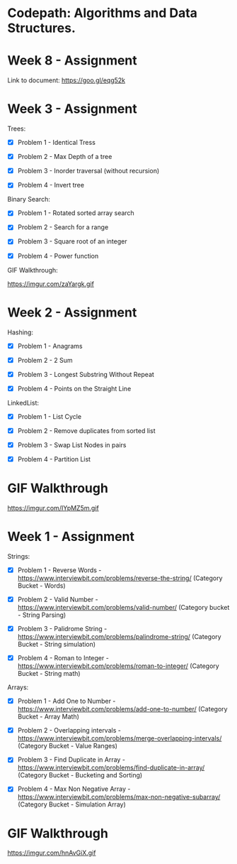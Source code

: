 # Codepath: Algorithms and Data Structures.

# Week 8 - Assignment

Link to document: https://goo.gl/eqg52k

# Week 3 - Assignment

Trees:

* [X] Problem 1 - Identical Tress

* [X] Problem 2 - Max Depth of a tree

* [X] Problem 3 -  Inorder traversal (without recursion)

* [X] Problem 4 - Invert tree

Binary Search:

* [X] Problem 1 - Rotated sorted array search

* [X] Problem 2 - Search for a range

* [X] Problem 3 - Square root of an integer

* [X] Problem 4 - Power function

GIF Walkthrough:

https://imgur.com/zaYargk.gif

# Week 2 - Assignment

Hashing:

* [X] Problem 1 - Anagrams

* [X] Problem 2 - 2 Sum 

* [X] Problem 3 - Longest Substring Without Repeat

* [X] Problem 4 - Points on the Straight Line

LinkedList:

* [X] Problem 1 - List Cycle 

* [X] Problem 2 - Remove duplicates from sorted list

* [X] Problem 3 - Swap List Nodes in pairs

* [X] Problem 4 - Partition List

# GIF Walkthrough

https://imgur.com/IYpMZ5m.gif


# Week 1 - Assignment 

Strings:

* [X] Problem 1 - Reverse Words - https://www.interviewbit.com/problems/reverse-the-string/ (Category Bucket - Words)

* [X] Problem 2 - Valid Number -  https://www.interviewbit.com/problems/valid-number/ (Category bucket - String Parsing)

* [X] Problem 3 - Palidrome String - https://www.interviewbit.com/problems/palindrome-string/ (Category Bucket - String simulation)

* [X] Problem 4 - Roman to Integer - https://www.interviewbit.com/problems/roman-to-integer/ (Category Bucket - String math)

Arrays:

* [X] Problem 1 - Add One to Number - https://www.interviewbit.com/problems/add-one-to-number/ (Category Bucket - Array Math)

* [X] Problem 2 - Overlapping intervals - https://www.interviewbit.com/problems/merge-overlapping-intervals/ (Category Bucket - Value Ranges)

* [X] Problem 3 - Find Duplicate in Array - https://www.interviewbit.com/problems/find-duplicate-in-array/ (Category Bucket -  Bucketing and Sorting)

* [X] Problem 4 - Max Non Negative Array - https://www.interviewbit.com/problems/max-non-negative-subarray/ (Category Bucket - Simulation Array)


# GIF Walkthrough

https://imgur.com/hnAvGiX.gif 

